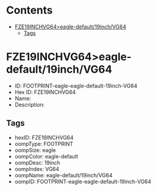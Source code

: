 



Contents
========

* [FZE19INCHVG64>eagle-default/19inch/VG64](#fze19inchvg64eagle-default19inchvg64)
	* [Tags](#tags)

# FZE19INCHVG64>eagle-default/19inch/VG64

- ID: FOOTPRINT-eagle-eagle-default-19inch-VG64
- Hex ID: FZE19INCHVG64
- Name: 
- Description: 

## Tags

- hexID: FZE19INCHVG64
- oompType: FOOTPRINT
- oompSize: eagle
- oompColor: eagle-default
- oompDesc: 19inch
- oompIndex: VG64
- oompName: eagle-default/19inch/VG64
- oompID: FOOTPRINT-eagle-eagle-default-19inch-VG64
